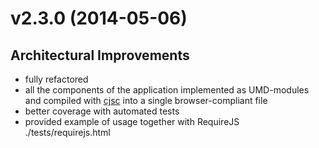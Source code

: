 # v2.3.0 (2014-05-06)

## Architectural Improvements
- fully refactored
- all the components of the application implemented as UMD-modules and compiled with [cjsc](https://github.com/dsheiko/cjsc) into a single browser-compliant file
- better coverage with automated tests
- provided example of usage together with RequireJS ./tests/requirejs.html


